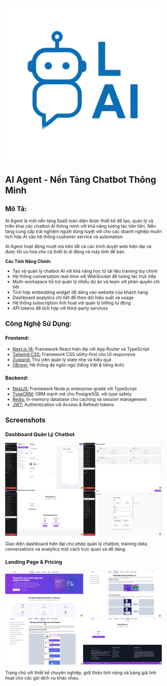 ![Logo](./public/icons/ic_logo-agent.png)

# AI Agent - Nền Tảng Chatbot Thông Minh

## Mô Tả:

AI Agent là một nền tảng SaaS toàn diện được thiết kế để tạo, quản lý và triển khai các chatbot AI thông minh với khả năng tương tác tiên tiến. Nền tảng cung cấp trải nghiệm người dùng tuyệt vời cho các doanh nghiệp muốn tích hợp AI vào hệ thống customer service và automation.

AI Agent hoạt động mượt mà trên tất cả các trình duyệt web hiện đại và được tối ưu hóa cho cả thiết bị di động và máy tính để bàn.

**Các Tính Năng Chính:**

- Tạo và quản lý chatbot AI với khả năng học từ tài liệu training tùy chỉnh
- Hệ thống conversation real-time với WebSocket để tương tác trực tiếp
- Multi-workspace hỗ trợ quản lý nhiều dự án và team với phân quyền chi tiết
- Tích hợp embedding widget dễ dàng vào website của khách hàng
- Dashboard analytics chi tiết để theo dõi hiệu suất và usage
- Hệ thống subscription linh hoạt với quản lý billing tự động
- API tokens để tích hợp với third-party services

## Công Nghệ Sử Dụng:

### Frontend:
- [Next.js 14:](https://nextjs.org/) Framework React hiện đại với App Router và TypeScript
- [Tailwind CSS:](https://tailwindcss.com/) Framework CSS utility-first cho UI responsive
- [Zustand:](https://zustand-demo.pmnd.rs/) Thư viện quản lý state nhẹ và hiệu quả
- [i18next:](https://www.i18next.com/) Hệ thống đa ngôn ngữ (tiếng Việt & tiếng Anh)

### Backend:
- [NestJS:](https://nestjs.com/) Framework Node.js enterprise-grade với TypeScript
- [TypeORM:](https://typeorm.io/) ORM mạnh mẽ cho PostgreSQL với type safety
- [Redis:](https://redis.io/) In-memory database cho caching và session management
- [JWT:](https://jwt.io/) Authentication với Access & Refresh tokens

## Screenshots

### Dashboard Quản Lý Chatbot
![Dashboard](./public/images/des_1.png)

Giao diện dashboard hiện đại cho phép quản lý chatbot, training data, conversations và analytics một cách trực quan và dễ dàng.

### Landing Page & Pricing
![Landing Page](./public/images/des_2.png)

Trang chủ với thiết kế chuyên nghiệp, giới thiệu tính năng và bảng giá linh hoạt cho các gói dịch vụ khác nhau.